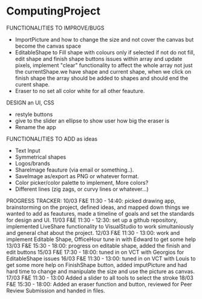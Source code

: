# ComputingProject
FUNCTIONALITIES TO IMPROVE/BUGS
- ImportPicture and how to change the size and not cover the canvas but become the canvas space
- EditableShape to Fill shape with colours only if selected if not do not fill, edit shape and finish shape buttons issues within array and update pixels, implement "clear" functionality to affect the whole array not just the currentShape.we have shape and current shape, when we click on finish shape the array should be added to shapes and should end the curent shape.
- Eraser to no set all color white for all other feauture. 

DESIGN an UI, CSS
- restyle buttons 
- give to the slider an ellipse to show user how big the eraser is 
- Rename the app

FUNCTIONALITIES TO ADD as ideas 
- Text Input
- Symmetrical shapes
- Logos/brands
- ShareImage feauture (via email or something..).
- SaveImage as/export as PNG or whatever format.
- Color picker/color palette to implement, More colors?
- Different lines (zig zags, or curvy lines or whatever...)


PROGRESS TRACKER: 
10/03 F&E 11:30 - 14:40: picked drawing app, brainstorming on the project, defined ideas, and mapped down things we wanted to add as feautures, made a timeline of goals and set the standards for design and UI.
11/03 F&E 11:30 - 12:30: set up a github repository, implemented LiveShare functionality to VisualStudio to work simultaniously and general chat about the project.
12/03 F&E 11:30 - 13:00: work  and implement Editable Shape, OfficeHour tune in with Edward to get some help 
13/03 F&E 15:30 - 18:00: progress on editable shape, added the finish and edit buttons
15/03 F&E 17:30 - 18:00: tuned in on VCT with Georgios for EditableShape issues
16/03 F&E 11:30 - 13:00: tuned in on VCT with Louis to get some more help on FinishShape button, added imputPicture and had hard time to change and manipulate the size and use the picture as canvas.
17/03 F&E 11:30 - 13:00 Added a slider to all tools to select the stroke 
18/03 F&E 15:30 - 18:00: Added an eraser function and button, reviewed for Peer Review Submission and handed in files.
